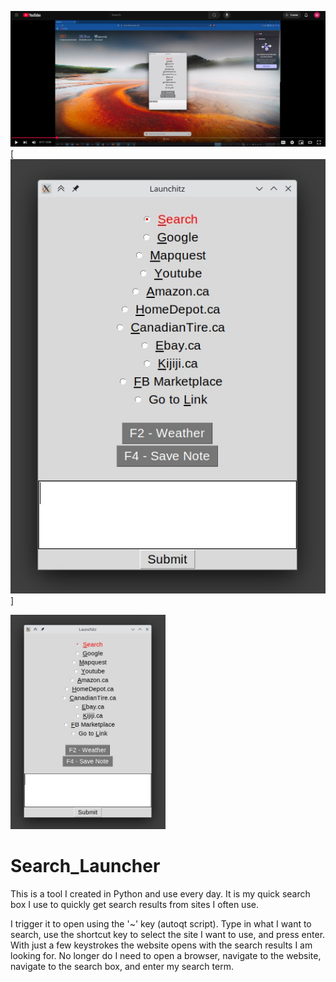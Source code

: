 [![Demonstration](Video_Demo.jpg)](https://www.youtube.com/watch?v=WzH3QNOlijc "Video Demonstration")
[![Preview](preview.jpg)]

<img src="preview.jpg" width="248">

# Search_Launcher
This is a  tool I created in Python and use every day.
It is my quick search box I use to quickly get search results from sites I often use.  

I trigger it to open using the '~' key (autoqt script).  Type in what I want to search, use the shortcut key to select the site I want to use, and press enter.  With just a few keystrokes the website opens with the search results I am looking for.  No longer do I need to open a browser, navigate to the website, navigate to the search box, and enter my search term.
